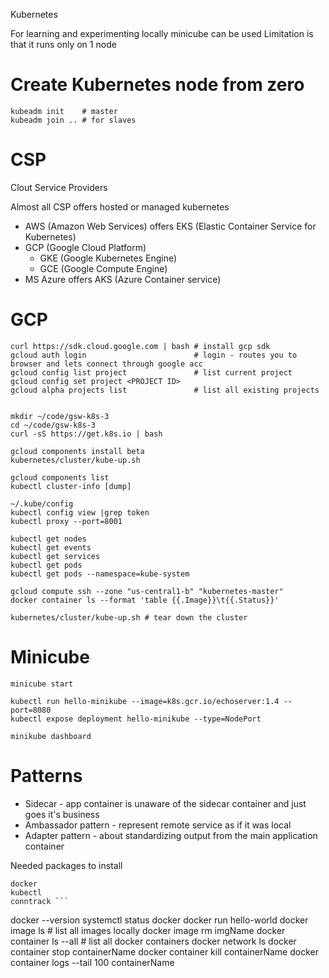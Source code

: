 Kubernetes

For learning and experimenting locally minicube can be used
Limitation is that it runs only on 1 node

# Create Kubernetes node from zero

```
kubeadm init    # master
kubeadm join .. # for slaves
```


# CSP
Clout Service Providers

Almost all CSP offers hosted or managed kubernetes
* AWS (Amazon Web Services) offers EKS (Elastic Container Service for Kubernetes)
* GCP (Google Cloud Platform)
	* GKE (Google Kubernetes Engine)
	* GCE (Google Compute Engine)
* MS Azure offers AKS (Azure Container service)

# GCP

```
curl https://sdk.cloud.google.com | bash # install gcp sdk
gcloud auth login                        # login - routes you to browser and lets connect through google acc
gcloud config list project               # list current project
gcloud config set project <PROJECT ID>
gcloud alpha projects list               # list all existing projects


mkdir ~/code/gsw-k8s-3
cd ~/code/gsw-k8s-3
curl -sS https://get.k8s.io | bash

gcloud components install beta
kubernetes/cluster/kube-up.sh

gcloud components list
kubectl cluster-info [dump]

~/.kube/config
kubectl config view |grep token
kubectl proxy --port=8001

kubectl get nodes
kubectl get events
kubectl get services
kubectl get pods
kubectl get pods --namespace=kube-system

gcloud compute ssh --zone "us-central1-b" "kubernetes-master"
docker container ls --format 'table {{.Image}}\t{{.Status}}' 

kubernetes/cluster/kube-up.sh # tear down the cluster
```

# Minicube

```
minicube start

kubectl run hello-minikube --image=k8s.gcr.io/echoserver:1.4 --port=8080
kubectl expose deployment hello-minikube --type=NodePort

minikube dashboard
```

# Patterns

* Sidecar - app container is unaware of the sidecar container and just goes it's business
* Ambassador pattern - represent remote service as if it was local
* Adapter pattern - about standardizing output from the main application container

Needed packages to install
```
docker
kubectl
conntrack ```

```
docker --version
systemctl status docker
docker run hello-world
docker image ls # list all images locally
docker image rm imgName
docker container ls --all # list all docker containers
docker network ls
docker container stop containerName 
docker container kill containerName
docker container logs --tail 100 containerName
```

